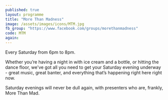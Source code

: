 ```yaml
---
published: true
layout: programme
title: "More Than Madness"
image: /assets/images/icons/MTM.jpg
fb_group: "https://www.facebook.com/groups/morethanmadness"
code: MTM
again:
---
```


Every Saturday from 6pm to 8pm.

Whether you’re having a night in with ice cream and a bottle, or hitting the dance floor, we've got all you need to get your Saturday evening underway - great music, great banter, and everything that’s happening right here right now.

Saturday evenings will never be dull again, with presenters who are, frankly, More Than Mad.
